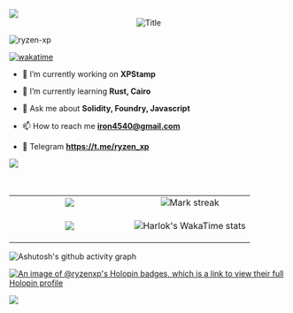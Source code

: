 <!--horizontal dlkivider(gradiant)-->
<img src="https://user-images.githubusercontent.com/73097560/115834477-dbab4500-a447-11eb-908a-139a6edaec5c.gif">
<div align="center">
  <img src="https://readme-typing-svg.herokuapp.com?font=Architects+Daughter&color=%2338C2FF&size=50&center=true&vCenter=true&height=60&width=600&lines=Hi!+I'm+Sandeep+Chauhan+%3C3;Welcome+to+my+profile!" alt="Title"></img>
</div>
<!-- <h3 align="center">A passionate Blockchain developer from India  d</h3> -->

<p align="left"> <img src="https://komarev.com/ghpvc/?username=ryzen-xp&label=Profile%20views&color=0e75b6&style=flat" alt="ryzen-xp" /> </p>

[![wakatime](https://wakatime.com/badge/user/712c00ff-4f47-488b-822d-a304ae823cdb.svg)](https://wakatime.com/@712c00ff-4f47-488b-822d-a304ae823cdb)


- 🔭 I’m currently working on **XPStamp**

- 🌱 I’m currently learning  **Rust, Cairo**

- 💬 Ask me about  **Solidity, Foundry, Javascript**

- 📫 How to reach me **iron4540@gmail.com**
- 💬 Telegram **https://t.me/ryzen_xp**

<div>
  <img src=https://go-skill-icons.vercel.app/api/icons?i=solidity,rust,cairo,javascript,ts,nodejs,nest,linux />
</div>
<br><br/>

  <!--- stats (start) -->
<table align="center">
<tr border="none">
<td width="50%" align="center">
 
  <img  align="center"  src="https://github-readme-stats.vercel.app/api?username=ryzen-xp&theme=dark&show_icons=true&count_private=true" />

</td>

<td width="50%" align="center">
  <img  title="🔥 Get streak stats for your profile at git.io/streak-stats" alt="Mark streak" src="https://github-readme-streak-stats.herokuapp.com/?user=ryzen-xp&theme=dark&hide_border=false" /> 
  
  </td>
</tr>

<tr border="none">
<td width="50%" align="center">
 
![](https://github-contributor-stats.vercel.app/api?username=ryzen-xp&limit=12&theme=dark&combine_all_yearly_contributions=true)

</td>

<td width="50%" align="center">


![Harlok's WakaTime stats](https://github-readme-stats.vercel.app/api/wakatime?username=ryzen_xp)
  
  </td>
</tr>
</table>

</p>  

![Ashutosh's github activity graph](https://github-readme-activity-graph.vercel.app/graph?username=ryzen-xp&theme=vue)

[![An image of @ryzenxp's Holopin badges, which is a link to view their full Holopin profile](https://holopin.me/ryzenxp)](https://holopin.io/@ryzenxp)

<!--horizontal divider(gradiant)-->
<img src="https://user-images.githubusercontent.com/73097560/115834477-dbab4500-a447-11eb-908a-139a6edaec5c.gif">
  
</p>


